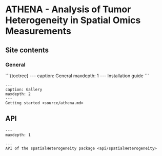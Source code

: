 # ATHENA - Analysis of Tumor Heterogeneity in Spatial Omics Measurements

## Site contents
<h3>General</h3>
```{toctree}
---
caption: General
maxdepth: 1
---
Installation guide <source/install.md>
```

```{toctree}
---
caption: Gallery
maxdepth: 2
---
Getting started <source/athena.md>
```

## API

```{toctree}
---
maxdepth: 1

---
API of the spatialHeterogeneity package <api/spatialHeterogeneity>
```